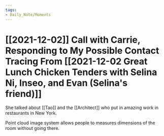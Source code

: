 ```yaml
---
tags:
- Daily_Note/Moments
---
```


# [[2021-12-02]] Call with Carrie, Responding to My Possible Contact Tracing From [[2021-12-02 Great Lunch Chicken Tenders with Selina Ni, Inseo, and Evan (Selina's friend)]]



She talked about [[Tao]] and the [[Architect]] who put in amazing work in restaurants in New York.

Point cloud image system allows people to measures dimensions of the room without going there.